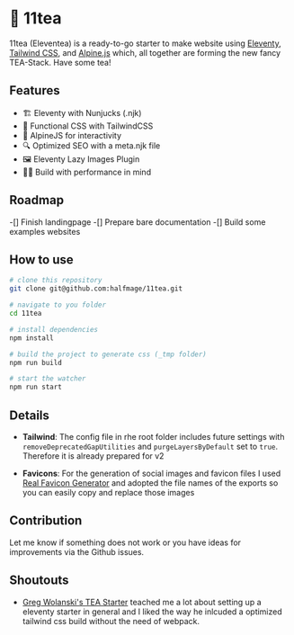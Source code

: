 # 🍵 11tea

11tea (Eleventea) is a ready-to-go starter to make website using [Eleventy](https://www.11ty.dev), [Tailwind CSS](https://tailwindcss.com), and [Alpine.js](https://github.com/alpinejs/alpine) which, all together are forming the new fancy TEA-Stack. Have some tea!

## Features

- 🏗 Eleventy with Nunjucks (.njk)
- 🧱 Functional CSS with TailwindCSS
- 🗻 AlpineJS for interactivity
- 🔍 Optimized SEO with a meta.njk file
- 🖼 Eleventy Lazy Images Plugin
- 🏃‍♀️ Build with performance in mind

## Roadmap

-[] Finish landingpage
-[] Prepare bare documentation
-[] Build some examples websites

## How to use

```bash
# clone this repository
git clone git@github.com:halfmage/11tea.git

# navigate to you folder
cd 11tea

# install dependencies
npm install

# build the project to generate css (_tmp folder)
npm run build

# start the watcher
npm run start
```

## Details

- **Tailwind**: The config file in rhe root folder includes future settings with `removeDeprecatedGapUtilities` and `purgeLayersByDefault` set to `true`. Therefore it is already prepared for v2

- **Favicons**: For the generation of social images and favicon files I used [Real Favicon Generator](https://realfavicongenerator.net/) and adopted the file names of the exports so you can easily copy and replace those images

## Contribution

Let me know if something does not work or you have ideas for improvements via the Github issues.

## Shoutouts

- [Greg Wolanski's TEA Starter](https://github.com/gregwolanski/eleventy-tailwindcss-alpinejs-starter) teached me a lot about setting up a eleventy starter in general and I liked the way he inlcuded a optimized tailwind css build without the need of webpack.
